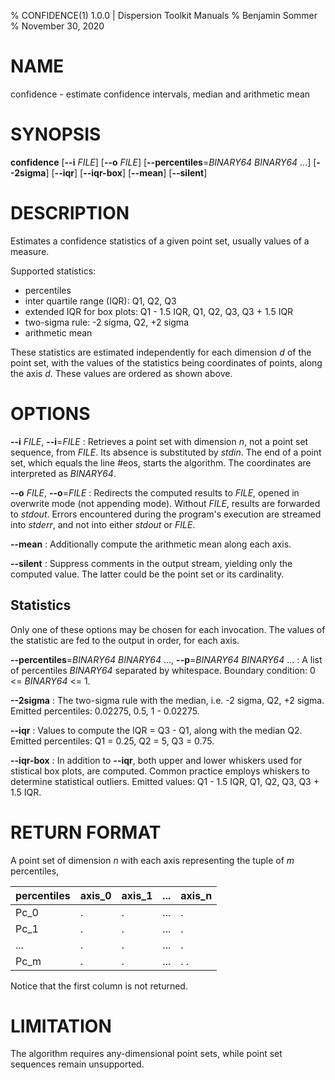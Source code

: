 % CONFIDENCE(1) 1.0.0 | Dispersion Toolkit Manuals
% Benjamin Sommer
% November 30, 2020

# NAME

confidence - estimate confidence intervals, median and arithmetic mean

# SYNOPSIS

**confidence** [**\--i** *FILE*] [**\--o** *FILE*] [**\--percentiles**=*BINARY64* *BINARY64* ...] [**\--2sigma**] [**\--iqr**] [**\--iqr-box**] [**\--mean**] [**\--silent**]

# DESCRIPTION

Estimates a confidence statistics of a given point set, usually values of a measure.

Supported statistics:

* percentiles
* inter quartile range (IQR): Q1, Q2, Q3
* extended IQR for box plots: Q1 - 1.5 IQR, Q1, Q2, Q3, Q3 + 1.5 IQR
* two-sigma rule: -2 sigma, Q2, +2 sigma
* arithmetic mean

These statistics are estimated independently for each dimension *d* of the point set, with the values of the statistics being coordinates of points, along the axis *d*. These values are ordered as shown above.

# OPTIONS

**\--i** *FILE*, **\--i**=*FILE*
:   Retrieves a point set with dimension *n*, not a point set sequence, from *FILE*. Its absence is substituted by *stdin*. The end of a point set, which equals the line #eos, starts the algorithm. The coordinates are interpreted as *BINARY64*.

**\--o** *FILE*, **\--o**=*FILE*
:   Redirects the computed results to *FILE*, opened in overwrite mode (not appending mode). Without *FILE*, results are forwarded to *stdout*. Errors encountered during the program's execution are streamed into *stderr*, and not into either *stdout* or *FILE*.

**\--mean**
:   Additionally compute the arithmetic mean along each axis.

**\--silent**
:   Suppress comments in the output stream, yielding only the computed value. The latter could be the point set or its cardinality.

## Statistics

Only one of these options may be chosen for each invocation. The values of the statistic are fed to the output in order, for each axis.

**\--percentiles**=*BINARY64* *BINARY64* ..., **\--p**=*BINARY64* *BINARY64* ...
:   A list of percentiles *BINARY64* separated by whitespace. Boundary condition: 0 <= *BINARY64* <= 1. 

**\--2sigma**
:   The two-sigma rule with the median, i.e. -2 sigma, Q2, +2 sigma. Emitted percentiles: 0.02275, 0.5, 1 - 0.02275.

**\--iqr**
:   Values to compute the IQR = Q3 - Q1, along with the median Q2. Emitted percentiles: Q1 = 0.25, Q2 = 5, Q3 = 0.75.

**\--iqr-box**
:   In addition to **\--iqr**, both upper and lower whiskers used for stistical box plots, are computed. Common practice employs whiskers to determine statistical outliers. Emitted values: Q1 - 1.5 IQR, Q1, Q2, Q3, Q3 + 1.5 IQR.

# RETURN FORMAT

A point set of dimension *n* with each axis representing the tuple of *m* percentiles,

percentiles | axis_0 | axis_1 | ... | axis_n
--- | --- | --- | --- | ---
Pc_0 | . | . | ... | .
Pc_1 | . | . | ... | .
... | . | . | ... | .
Pc_m | . | . | ... | . .

Notice that the first column is not returned.

# LIMITATION

The algorithm requires any-dimensional point sets, while point set sequences remain unsupported.